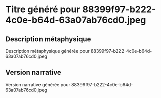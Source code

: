 # Titre généré pour 88399f97-b222-4c0e-b64d-63a07ab76cd0.jpeg

## Description métaphysique
Description métaphysique générée pour 88399f97-b222-4c0e-b64d-63a07ab76cd0.jpeg

## Version narrative
Version narrative générée pour 88399f97-b222-4c0e-b64d-63a07ab76cd0.jpeg
